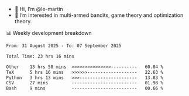 - 👋 Hi, I’m @le-martin
- 👀 I’m interested in multi-armed bandits, game theory and optimization theory.
<!---- 💞️ I’m looking to collaborate on ...
- 📫 How to reach me ...-->

<!---
Tutorial for using WakaTime stats in GitHub profile: https://github.com/athul/waka-readme
-->

📊 Weekly development breakdown
<!--START_SECTION:waka-->

```txt
From: 31 August 2025 - To: 07 September 2025

Total Time: 23 hrs 16 mins

Other    13 hrs 58 mins  >>>>>>>>>>>>>>>----------   60.04 %
TeX      5 hrs 16 mins   >>>>>>-------------------   22.63 %
Python   3 hrs 13 mins   >>>----------------------   13.83 %
CSV      27 mins         -------------------------   01.98 %
Bash     9 mins          -------------------------   00.66 %
```

<!--END_SECTION:waka-->

<!---
le-martin/le-martin is a ✨ special ✨ repository because its `README.md` (this file) appears on your GitHub profile.
You can click the Preview link to take a look at your changes.
--->
